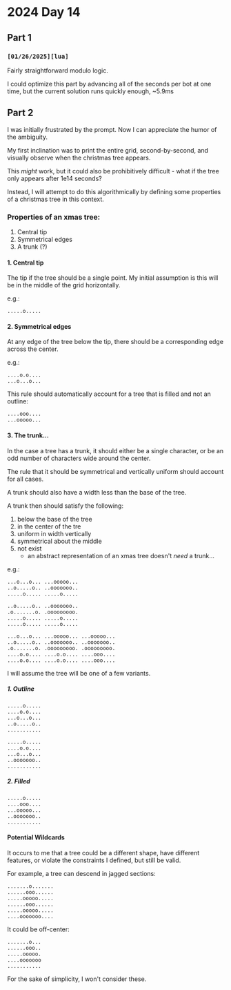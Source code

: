 # 2024 Day 14

## Part 1
### `[01/26/2025][lua]`

Fairly straightforward modulo logic.

I could optimize this part by advancing all of the seconds per bot at one time, but the current solution runs quickly enough, ~5.9ms

## Part 2

I was initially frustrated by the prompt. Now I can appreciate the humor of the ambiguity.

My first inclination was to print the entire grid, second-by-second, and visually observe when the christmas tree appears.

This *might* work, but it could also be prohibitively difficult - what if the tree only appears after 1e14 seconds?

Instead, I will attempt to do this algorithmically by defining some properties of a christmas tree in this context.

### Properties of an xmas tree:

1. Central tip
2. Symmetrical edges
3. A trunk (?)


#### 1. Central tip

The tip if the tree should be a single point. My initial assumption is this will be in the middle of the grid horizontally.

e.g.:

```
.....o.....
```

#### 2. Symmetrical edges

At any edge of the tree below the tip, there should be a corresponding edge across the center.

e.g.:

```
....o.o....
...o...o...
```

This rule should automatically account for a tree that is filled and not an outline:
```
....ooo....
...ooooo...
```

#### 3. The trunk...

In the case a tree has a trunk, it should either be a single character, or be an odd number of characters wide around the center.

The rule that it should be symmetrical and vertically uniform should account for all cases.

A trunk should also have a width less than the base of the tree.

A trunk then should satisfy the following:

1. below the base of the tree
2. in the center of the tre
3. uniform in width vertically
4. symmetrical about the middle
5. not exist
    * an abstract representation of an xmas tree doesn't *need* a trunk...

e.g.:
```
...o...o... ...ooooo...
..o.....o.. ..ooooooo..
.....o..... .....o.....

..o.....o.. ..ooooooo..
.o.......o. .ooooooooo.
.....o..... .....o.....
.....o..... .....o.....

...o...o... ...ooooo... ...ooooo...
..o.....o.. ..ooooooo.. ..ooooooo..
.o.......o. .ooooooooo. .ooooooooo.
....o.o.... ....o.o.... ....ooo....
....o.o.... ....o.o.... ....ooo....

```


I will assume the tree will be one of a few variants. 

##### 1. Outline
```
.....o.....
....o.o....
...o...o...
..o.....o..
...........

.....o.....
....o.o....
...o...o...
..ooooooo..
...........
```

##### 2. Filled

```
.....o.....
....ooo....
...ooooo...
..ooooooo..
...........
```

#### Potential Wildcards

It occurs to me that a tree could be a different shape, have different features, or violate the constraints I defined, but still be valid. 

For example, a tree can descend in jagged sections:
```
.......o.......
......ooo......
.....ooooo.....
......ooo......
.....ooooo.....
....ooooooo....
```

It could be off-center:
```
.......o...
......ooo..
.....ooooo.
....ooooooo
...........
```

For the sake of simplicity, I won't consider these.
